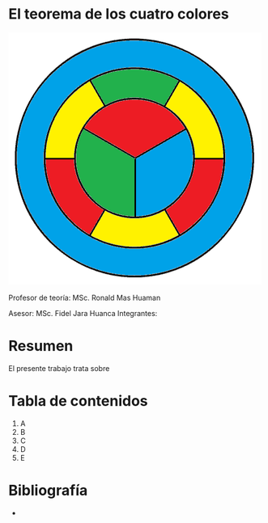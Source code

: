 # El teorema de los cuatro colores

![](./source/images/image1.png)

Profesor de teoría: MSc. Ronald Mas Huaman

Asesor: MSc. Fidel Jara Huanca
Integrantes:

# Resumen

El presente trabajo trata sobre

# Tabla de contenidos
1. A
2. B
3. C
4. D
5. E


# Bibliografía

- 
